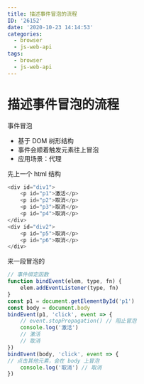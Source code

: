 ```yaml
---
title: 描述事件冒泡的流程
ID: '26152'
date: '2020-10-23 14:14:53'
categories:
  - browser
  - js-web-api
tags:
  - browser
  - js-web-api
---
```


# 描述事件冒泡的流程

事件冒泡

- 基于 DOM 树形结构
- 事件会顺着触发元素往上冒泡
- 应用场景：代理

先上一个 html 结构

``` js 
<div id="div1">
    <p id="p1">激活</p>
    <p id="p2">取消</p>
    <p id="p3">取消</p>
    <p id="p4">取消</p>
</div>
<div id="div2">
    <p id="p5">取消</p>
    <p id="p6">取消</p>
</div>
```

来一段冒泡的

``` js 
// 事件绑定函数
function bindEvent(elem, type, fn) {
    elem.addEventListener(type, fn)
}
const p1 = document.getElementById('p1')
const body = document.body
bindEvent(p1, 'click', event => {
    // event.stopPropagation() // 阻止冒泡
    console.log('激活')
    // 激活
    // 取消
})
bindEvent(body, 'click', event => {
// 点击其他元素，会在 body 上冒泡
    console.log('取消') // 取消
})
```
 
 
 
 
 
 
 
 
 
 
 
 
 
 
 
 
 
 
 
 
 
 
 
 
 
